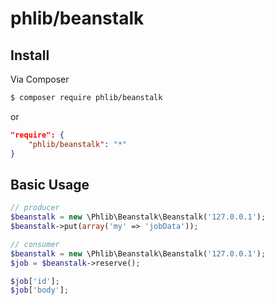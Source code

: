 # phlib/beanstalk

## Install

Via Composer

``` bash
$ composer require phlib/beanstalk
```
or
``` JSON
"require": {
    "phlib/beanstalk": "*"
}
```

## Basic Usage

``` php
// producer
$beanstalk = new \Phlib\Beanstalk\Beanstalk('127.0.0.1');
$beanstalk->put(array('my' => 'jobData'));
```

``` php
// consumer
$beanstalk = new \Phlib\Beanstalk\Beanstalk('127.0.0.1');
$job = $beanstalk->reserve();

$job['id'];
$job['body'];

```
